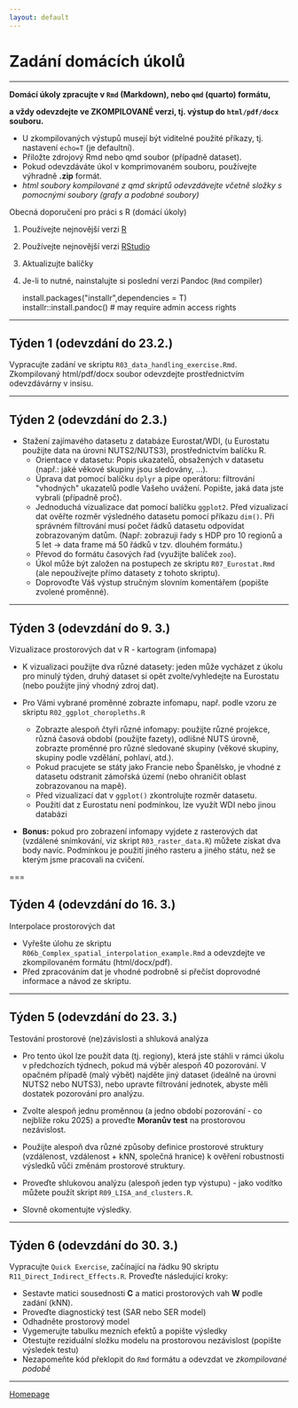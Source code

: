 ```yaml
---
layout: default
---
```

# Zadání domácích úkolů

--- 

**Domácí úkoly zpracujte v `Rmd` (Markdown), nebo `qmd` (quarto) formátu,**   

**a vždy odevzdejte ve ZKOMPILOVANÉ verzi, tj. výstup do `html/pdf/docx` souboru.**  

- U zkompilovaných výstupů musejí být viditelné použité příkazy, tj. nastavení `echo=T` (je defaultní).  
- Přiložte zdrojový Rmd nebo qmd soubor (případně dataset).  
- Pokud odevzdáváte úkol v komprimovaném souboru, používejte výhradně **.zip** formát.
- *html soubory kompilované z qmd skriptů odevzdávejte včetně složky s pomocnými soubory (grafy a podobné soubory)* 


Obecná doporučení pro práci s R (domácí úkoly)

1. Používejte nejnovější verzi [R](https://www.r-project.org/)
2. Používejte nejnovější verzi [RStudio](https://rstudio.com/products/rstudio/)
3. Aktualizujte balíčky
4. Je-li to nutné, nainstalujte si poslední verzi Pandoc (`Rmd` compiler)
  
      install.packages("installr",dependencies = T)  
      installr::install.pandoc() # may require admin access rights  
     

---

## Týden 1 (odevzdání do 23.2.)

Vypracujte zadání ve skriptu `R03_data_handling_exercise.Rmd`.  
Zkompilovaný html/pdf/docx soubor odevzdejte prostřednictvím odevzdávárny v insisu.  


--- 

## Týden 2 (odevzdání do 2.3.)  

* Stažení zajímavého datasetu z databáze Eurostat/WDI, (u Eurostatu použijte data na úrovni NUTS2/NUTS3), prostřednictvím balíčku R.  
    - Orientace v datasetu: Popis ukazatelů, obsažených v datasetu (např.: jaké věkové skupiny jsou sledovány, ...).  
    - Úprava dat pomocí balíčku `dplyr` a pipe operátoru: filtrování "vhodných" ukazatelů podle Vašeho uvážení. Popište, jaká data jste vybrali (případně proč).  
    - Jednoduchá vizualizace dat pomocí balíčku `ggplot2`. Před vizualizací dat ověřte rozměr výsledného datasetu pomocí příkazu `dim()`. Při správném filtrování musí počet řádků datasetu odpovídat zobrazovaným datům. (Např: zobrazuji řady s HDP pro 10 regionů a 5 let -> data frame má 50 řádků v tzv. dlouhém formátu.)
    - Převod do formátu časových řad (využijte balíček `zoo`).  
    - Úkol může být založen na postupech ze skriptu `R07_Eurostat.Rmd` (ale nepoužívejte přímo datasety z tohoto skriptu).  
    - Doprovoďte Váš výstup stručným slovním komentářem (popište zvolené proměnné).  

---

## Týden 3 (odevzdání do 9. 3.)

Vizualizace prostorových dat v R - kartogram (infomapa)

* K vizualizaci použijte dva různé datasety: jeden může vycházet z úkolu pro minulý týden, druhý dataset si opět zvolte/vyhledejte na Eurostatu (nebo použijte jiný vhodný zdroj dat).

* Pro Vámi vybrané proměnné zobrazte infomapu, např. podle vzoru ze skriptu `R02_ggplot_choropleths.R`   
    + Zobrazte alespoň čtyři různé infomapy: použijte různé projekce, různá časová období (použijte fazety), odlišné NUTS úrovně, zobrazte proměnné pro různé sledované skupiny (věkové skupiny, skupiny podle vzdělání, pohlaví, atd.).  
    + Pokud pracujete se státy jako Francie nebo Španělsko, je vhodné z datasetu odstranit zámořská území (nebo ohraničit oblast zobrazovanou na mapě). 
    + Před vizualizací dat v `ggplot()` zkontrolujte rozměr datasetu.
    + Použití dat z Eurostatu není podmínkou, lze využít WDI nebo jinou databázi

+ **Bonus:** pokud pro zobrazení infomapy vyjdete z rasterových dat (vzdálené snímkování, viz skript `R03_raster_data.R`) můžete získat dva body navíc. Podmínkou je použití jiného rasteru a jiného státu, než se kterým jsme pracovali na cvičení.


===  

## Týden 4 (odevzdání do 16. 3.)

Interpolace prostorových dat

* Vyřešte úlohu ze skriptu `R06b_Complex_spatial_interpolation_example.Rmd` a odevzdejte ve zkompilovaném formátu (html/docx/pdf).  
* Před zpracováním dat je vhodné podrobně si přečíst doprovodné informace a návod ze skriptu.

---  

## Týden 5 (odevzdání do 23. 3.)

Testování prostorové (ne)závislosti a shluková analýza    

* Pro tento úkol lze použít data (tj. regiony), která jste stáhli v rámci úkolu v předchozích týdnech, pokud má výběr alespoň 40 pozorování. V opačném případě (malý výbět) najděte jiný dataset (ideálně na úrovni NUTS2 nebo NUTS3), nebo upravte filtrování jednotek, abyste měli dostatek pozorování pro analýzu.  

+ Zvolte alespoň jednu proměnnou (a jedno období pozorování - co nejblíže roku 2025) a proveďte **Moranův test** na prostorovou nezávislost.  

+ Použijte alespoň dva různé způsoby definice prostorové struktury (vzdálenost, vzdálenost + kNN, společná hranice) k ověření robustnosti výsledků vůči změnám prostorové struktury.  

+ Proveďte shlukovou analýzu (alespoň jeden typ výstupu) - jako vodítko můžete použít skript `R09_LISA_and_clusters.R`.  

+ Slovně okomentujte výsledky.  



--- 

## Týden 6 (odevzdání do 30. 3.) 

Vypracujte `Quick Exercise`, začínající na řádku 90 skriptu `R11_Direct_Indirect_Effects.R`. 
Proveďte následující kroky:

- Sestavte matici sousednosti **C** a matici prostorových vah **W** podle zadání (kNN).  
- Proveďte diagnostický test (SAR nebo SER model)  
- Odhadněte prostorový model  
- Vygemerujte tabulku mezních efektů a popište výsledky  
- Otestujte reziduální složku modelu na prostorovou nezávislost (popište výsledek testu)  
- Nezapomeňte kód překlopit do `Rmd` formátu a odevzdat ve *zkompilované podobě*   



---  

[Homepage](https://formanektomas.github.io/4EK417/)
